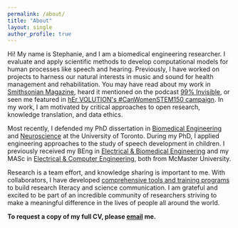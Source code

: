 ```yaml
---
permalink: /about/
title: "About"
layout: single
author_profile: true
---
```

Hi! My name is Stephanie, and I am a biomedical engineering researcher. I evaluate and apply scientific methods to develop computational models for human processes like speech and hearing. Previously, I have worked on projects to harness our natural interests in music and sound for health management and rehabilitation. You may have read about my work in [Smithsonian Magazine](http://www.smithsonianmag.com/innovation/can-biomusic-offer-kids-autism-new-way-communicate-180968649/), heard it mentioned on the podcast [99% Invisible](https://99percentinvisible.org/episode/sound-and-health-hospitals/), or seen me featured in [hEr VOLUTION's #CanWomenSTEM150 campaign](https://www.hervolution.org/150-days-canadian-women-stem-week-13-wrap/). In my work, I am motivated by critical approaches to open research, knowledge translation, and data ethics.

Most recently, I defended my PhD dissertation in [Biomedical Engineering](https://ibbme.utoronto.ca/) and [Neuroscience](http://www.neuroscience.utoronto.ca/) at the University of Toronto. During my PhD, I applied engineering approaches to the study of speech development in children. I previously received my BEng in [Electrical & Biomedical Engineering](https://www.eng.mcmaster.ca/ece) and my MASc in [Electrical & Computer Engineering](https://www.eng.mcmaster.ca/ece), both from McMaster University.

Research is a team effort, and knowledge sharing is important to me. With collaborators, I have developed [comprehensive tools and training programs](http://dx.doi.org/10.22230/src.2019v10n3a337) to build research literacy and science communication. I am grateful and excited to be part of an incredible community of researchers striving to make a meaningful difference in the lives of people all around the world.

**To request a copy of my full CV, please <a href="mailto:hello@stephaniecheung.ca"><i class="fa fa-fw fa-envelope-square" aria-hidden="true"></i>email</a> me.**

